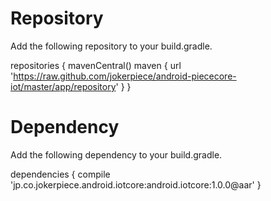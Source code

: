 # Repository

Add the following repository to your build.gradle.

repositories {
    mavenCentral()
    maven {
        url 'https://raw.github.com/jokerpiece/android-piececore-iot/master/app/repository'
    }
}
# Dependency
Add the following dependency to your build.gradle.

dependencies {
    compile 'jp.co.jokerpiece.android.iotcore:android.iotcore:1.0.0@aar'
}
